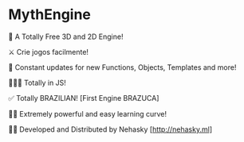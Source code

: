 # MythEngine
👾 A Totally Free 3D and 2D Engine!

⚔️ Crie jogos facilmente!

📣 Constant updates for new Functions, Objects, Templates and more!

👨🏾‍💻 Totally in JS!

✅ Totally BRAZILIAN! [First Engine BRAZUCA]

🐱‍🐉 Extremely powerful and easy learning curve!
 
🐱‍🚀 Developed and Distributed by Nehasky [http://nehasky.ml]
